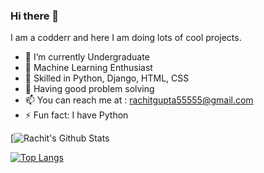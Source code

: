 ### Hi there 👋
I am a codderr and here I am doing lots of cool projects.

- 🔭 I’m currently Undergraduate
- 🌱 Machine Learning Enthusiast
- 🤵 Skilled in Python, Django, HTML, CSS
- 🤴 Having good problem solving
- 📫 You can reach me at : rachitgupta55555@gmail.com
- ⚡ Fun fact: I have Python

[![Rachit's Github Stats](https://github-readme-stats.vercel.app/api?username=rachit44&hide=issues&count_private=true&show_icons=true&theme=calm)

[![Top Langs](https://github-readme-stats.vercel.app/api/top-langs/?username=rachit44&layout=compact&theme=calm)](https://github.com/rachit44/github-readme-stats)

